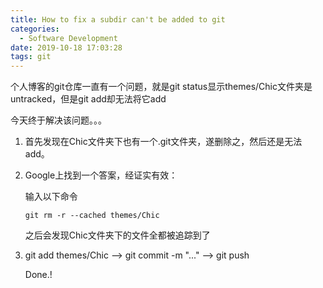 ```yaml
---
title: How to fix a subdir can't be added to git
categories:
  - Software Development
date: 2019-10-18 17:03:28
tags: git
---
```

个人博客的git仓库一直有一个问题，就是git status显示themes/Chic文件夹是untracked，但是git add却无法将它add

今天终于解决该问题。。。

1. 首先发现在Chic文件夹下也有一个.git文件夹，遂删除之，然后还是无法add。
2. Google上找到一个答案，经证实有效：
   
   输入以下命令
   ```
   git rm -r --cached themes/Chic
   ```
   之后会发现Chic文件夹下的文件全都被追踪到了
3. git add themes/Chic  -->  git commit -m "..."  --> git push
   
   Done.!